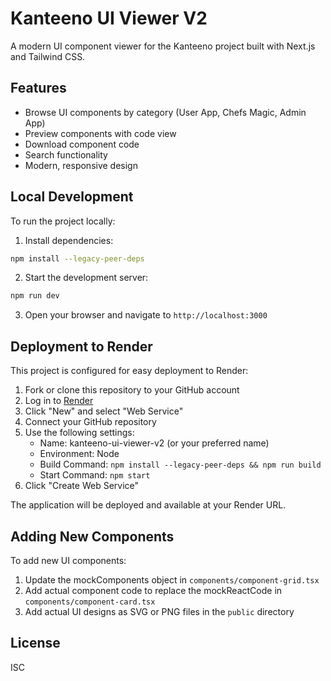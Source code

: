 # Kanteeno UI Viewer V2

A modern UI component viewer for the Kanteeno project built with Next.js and Tailwind CSS.

## Features

- Browse UI components by category (User App, Chefs Magic, Admin App)
- Preview components with code view
- Download component code
- Search functionality
- Modern, responsive design

## Local Development

To run the project locally:

1. Install dependencies:
```bash
npm install --legacy-peer-deps
```

2. Start the development server:
```bash
npm run dev
```

3. Open your browser and navigate to `http://localhost:3000`

## Deployment to Render

This project is configured for easy deployment to Render:

1. Fork or clone this repository to your GitHub account
2. Log in to [Render](https://render.com)
3. Click "New" and select "Web Service"
4. Connect your GitHub repository
5. Use the following settings:
   - Name: kanteeno-ui-viewer-v2 (or your preferred name)
   - Environment: Node
   - Build Command: `npm install --legacy-peer-deps && npm run build`
   - Start Command: `npm start`
6. Click "Create Web Service"

The application will be deployed and available at your Render URL.

## Adding New Components

To add new UI components:

1. Update the mockComponents object in `components/component-grid.tsx`
2. Add actual component code to replace the mockReactCode in `components/component-card.tsx`
3. Add actual UI designs as SVG or PNG files in the `public` directory

## License

ISC
